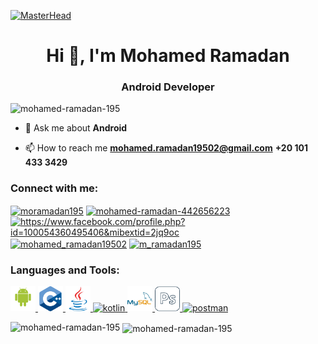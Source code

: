 [![MasterHead](https://1.bp.blogspot.com/-7A4WynwLsMw/XbBpCXG8fHI/AAAAAAAAMt4/uOa1bpLskYgrwGbllhSu2SDj_Mig8SXJQCLcBGAsYHQ/s1600/2000_600px.gif)](http://ww25.rishavchanda.io/?subid1=20240123-0535-5617-82bb-f44c41fac506)
<h1 align="center">Hi 👋, I'm Mohamed Ramadan</h1>
<h3 align="center">Android Developer</h3>
<p align="left"> <img src="https://komarev.com/ghpvc/?username=mohamed-ramadan-195&label=Profile%20views&color=0e75b6&style=flat" alt="mohamed-ramadan-195" /> </p>


- 💬 Ask me about **Android** 

- 📫 How to reach me **mohamed.ramadan19502@gmail.com** **+20 101 433 3429**

<h3 align="left">Connect with me:</h3>
<p align="left">
<a href="https://twitter.com/moramadan195" target="blank"><img align="center" src="https://raw.githubusercontent.com/rahuldkjain/github-profile-readme-generator/master/src/images/icons/Social/twitter.svg" alt="moramadan195" height="30" width="40" /></a>
<a href="https://linkedin.com/in/mohamed-ramadan-442656223" target="blank"><img align="center" src="https://raw.githubusercontent.com/rahuldkjain/github-profile-readme-generator/master/src/images/icons/Social/linked-in-alt.svg" alt="mohamed-ramadan-442656223" height="30" width="40" /></a>
<a href="https://www.facebook.com/profile.php?id=100054360495406&mibextid=2JQ9oc" target="blank"><img align="center" src="https://raw.githubusercontent.com/rahuldkjain/github-profile-readme-generator/master/src/images/icons/Social/facebook.svg" alt="https://www.facebook.com/profile.php?id=100054360495406&mibextid=2jq9oc" height="30" width="40" /></a>
<a href="https://instagram.com/mohamed_ramadan19502" target="blank"><img align="center" src="https://raw.githubusercontent.com/rahuldkjain/github-profile-readme-generator/master/src/images/icons/Social/instagram.svg" alt="mohamed_ramadan19502" height="30" width="40" /></a>
<a href="https://codeforces.com/profile/m_ramadan195" target="blank"><img align="center" src="https://raw.githubusercontent.com/rahuldkjain/github-profile-readme-generator/master/src/images/icons/Social/codeforces.svg" alt="m_ramadan195" height="30" width="40" /></a>
</p>

<h3 align="left">Languages and Tools:</h3>
<p align="left"> <a href="https://developer.android.com" target="_blank" rel="noreferrer"> <img src="https://raw.githubusercontent.com/devicons/devicon/master/icons/android/android-original-wordmark.svg" alt="android" width="40" height="40"/> </a> <a href="https://www.w3schools.com/cpp/" target="_blank" rel="noreferrer"> <img src="https://raw.githubusercontent.com/devicons/devicon/master/icons/cplusplus/cplusplus-original.svg" alt="cplusplus" width="40" height="40"/> </a> <a href="https://www.java.com" target="_blank" rel="noreferrer"> <img src="https://raw.githubusercontent.com/devicons/devicon/master/icons/java/java-original.svg" alt="java" width="40" height="40"/> </a> <a href="https://kotlinlang.org" target="_blank" rel="noreferrer"> <img src="https://www.vectorlogo.zone/logos/kotlinlang/kotlinlang-icon.svg" alt="kotlin" width="40" height="40"/> </a> <a href="https://www.mysql.com/" target="_blank" rel="noreferrer"> <img src="https://raw.githubusercontent.com/devicons/devicon/master/icons/mysql/mysql-original-wordmark.svg" alt="mysql" width="40" height="40"/> </a> <a href="https://www.photoshop.com/en" target="_blank" rel="noreferrer"> <img src="https://raw.githubusercontent.com/devicons/devicon/master/icons/photoshop/photoshop-line.svg" alt="photoshop" width="40" height="40"/> </a> <a href="https://postman.com" target="_blank" rel="noreferrer"> <img src="https://www.vectorlogo.zone/logos/getpostman/getpostman-icon.svg" alt="postman" width="40" height="40"/> </a> </p>

<p><img align="left" src="https://github-readme-stats.vercel.app/api/top-langs?username=mohamed-ramadan-195&show_icons=true&locale=en&layout=compact" alt="mohamed-ramadan-195" /></p>

<p>&nbsp;<img align="center" src="https://github-readme-stats.vercel.app/api?username=mohamed-ramadan-195&show_icons=true&locale=en" alt="mohamed-ramadan-195" /></p>
